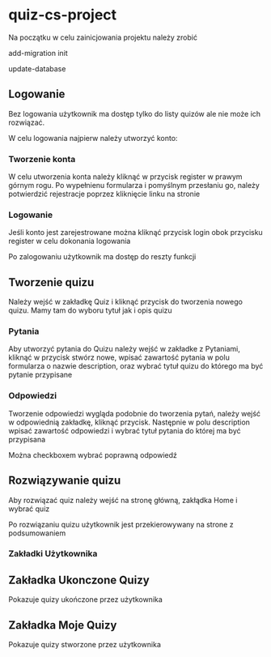 # quiz-cs-project

Na początku w celu zainicjowania projektu należy zrobić

add-migration init

update-database

## Logowanie
Bez logowania użytkownik ma dostęp tylko do listy quizów ale nie może ich rozwiązać.

W celu logowania najpierw należy utworzyć konto:

### Tworzenie konta
W celu utworzenia konta należy kliknąć w przycisk register w prawym górnym rogu.
Po wypełnienu formularza i pomyślnym przesłaniu go, należy potwierdzić rejestracje poprzez kliknięcie linku na stronie

### Logowanie
Jeśli konto jest zarejestrowane można kliknąć przycisk login obok przycisku register w celu dokonania logowania

Po zalogowaniu użytkownik ma dostęp do reszty funkcji

## Tworzenie quizu
Należy wejść w zakładkę Quiz i kliknąć przycisk do tworzenia nowego quizu. Mamy tam do wyboru tytuł jak i opis quizu

### Pytania
Aby utworzyć pytania do Quizu należy wejść w zakładke z Pytaniami, kliknąć w przycisk stwórz nowe, wpisać zawartość pytania
w polu formularza o nazwie description, oraz wybrać tytuł quizu do którego ma być pytanie przypisane

### Odpowiedzi
Tworzenie odpowiedzi wygląda podobnie do tworzenia pytań, należy wejść w odpowiednią zakładkę, kliknąć przycisk. Następnie w polu
description wpisać zawartość odpowiedzi i wybrać tytuł pytania do której ma być przypisana

Można checkboxem wybrać poprawną odpowiedź

## Rozwiązywanie quizu
Aby rozwiązać quiz należy wejść na stronę główną, zakłądka Home i wybrać quiz

Po rozwiązaniu quizu użytkownik jest przekierowywany na strone z podsumowaniem

### Zakładki Użytkownika

## Zakładka Ukonczone Quizy
Pokazuje quizy ukończone przez użytkownika

## Zakładka Moje Quizy
Pokazuje quizy stworzone przez użytkownika
